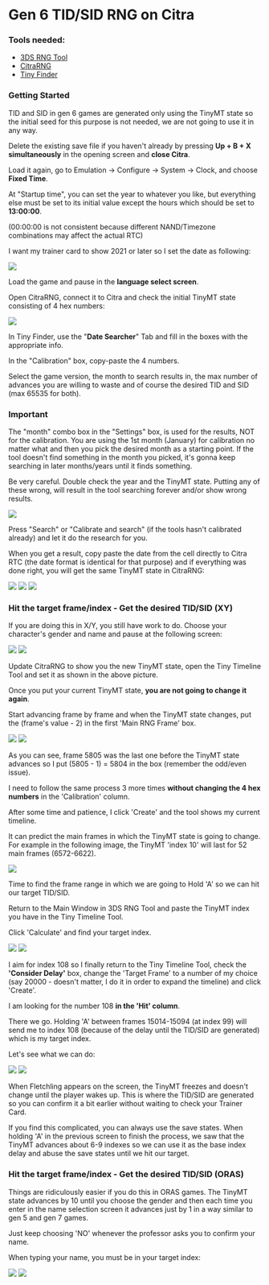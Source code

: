 # Gen 6 TID/SID RNG on Citra

### Tools needed: 

* [3DS RNG Tool](https://github.com/wwwwwwzx/3DSRNGTool/releases/tag/1.0.5)
* [CitraRNG](https://github.com/Admiral-Fish/CitraRNG/releases)
* [Tiny Finder](https://ci.appveyor.com/project/Bambo-Rambo/tinyfinder/build/artifacts)


### Getting Started

TID and SID in gen 6 games are generated only using the TinyMT state so the initial seed for this purpose is not needed, we are not going to use it in any way.

Delete the existing save file if you haven't already by pressing **Up + B + X simultaneously** in the opening screen and **close Citra**. 

Load it again, go to Emulation -> Configure -> System -> Clock, and choose **Fixed Time**. 

At "Startup time", you can set the year to whatever you like, but everything else must be set to its initial value except the hours which should be set to **13:00:00**. 

(00:00:00 is not consistent because different NAND/Timezone combinations may affect the actual RTC)

I want my trainer card to show 2021 or later so I set the date as following:

![](https://raw.githubusercontent.com/Bambo-Rambo/RNG-Guides/main/Images/ID/ID1.png)

Load the game and pause in the **language select screen**. 

Open CitraRNG, connect it to Citra and check the initial TinyMT state consisting of 4 hex numbers:

![](https://raw.githubusercontent.com/Bambo-Rambo/RNG-Guides/main/Images/ID/ID2.png)

In Tiny Finder, use the "**Date Searcher**" Tab and fill in the boxes with the appropriate info. 

In the "Calibration" box, copy-paste the 4 numbers.

Select the game version, the month to search results in, the max number of advances you are willing to waste and of course the desired TID and SID (max 65535 for both).

### **Important**

The "month" combo box in the "Settings" box, is used for the results, NOT for the calibration. You are using the 1st month (January) for calibration no matter what and then you pick the desired month as a starting point. If the tool doesn't find something in the month you picked, it's gonna keep searching in later months/years until it finds something. 

Be very careful. Double check the year and the TinyMT state. Putting any of these wrong, will result in the tool searching forever and/or show wrong results.

![](https://raw.githubusercontent.com/Bambo-Rambo/RNG-Guides/main/Images/ID/ID3.png)

Press "Search" or "Calibrate and search" (if the tools hasn't calibrated already) and let it do the research for you. 

When you get a result, copy paste the date from the cell directly to Citra RTC (the date format is identical for that purpose) 
and if everything was done right, you will get the same TinyMT state in CitraRNG:

![](https://raw.githubusercontent.com/Bambo-Rambo/RNG-Guides/main/Images/ID/ID4.png)
![](https://raw.githubusercontent.com/Bambo-Rambo/RNG-Guides/main/Images/ID/ID6.png)
![](https://raw.githubusercontent.com/Bambo-Rambo/RNG-Guides/main/Images/ID/ID5.png)

### Hit the target frame/index - Get the desired TID/SID (XY)

If you are doing this in X/Y, you still have work to do. Choose your character's gender and name and pause at the following screen:

![](https://raw.githubusercontent.com/Bambo-Rambo/RNG-Guides/main/Images/ID/ID7.png)
![](https://raw.githubusercontent.com/Bambo-Rambo/RNG-Guides/main/Images/ID/ID8.png)

Update CitraRNG to show you the new TinyMT state, open the Tiny Timeline Tool and set it as shown in the above picture. 

Once you put your current TinyMT state, **you are not going to change it again**. 

Start advancing frame by frame and when the TinyMT state changes, put the (frame's value - 2) in the first 'Main RNG Frame' box.

![](https://raw.githubusercontent.com/Bambo-Rambo/RNG-Guides/main/Images/ID/ID9.png)
![](https://raw.githubusercontent.com/Bambo-Rambo/RNG-Guides/main/Images/ID/ID10.png)

As you can see, frame 5805 was the last one before the TinyMT state advances so I put (5805 - 1) = 5804 in the box (remember the odd/even issue).

I need to follow the same process 3 more times **without changing the 4 hex numbers** in the 'Calibration' column. 

After some time and patience, I click 'Create' and the tool shows my current timeline. 

It can predict the main frames in which the TinyMT state is going to change. 
For example in the following image, the TinyMT 'index 10' will last for 52 main frames (6572-6622).

![](https://raw.githubusercontent.com/Bambo-Rambo/RNG-Guides/main/Images/ID/ID11.png)

Time to find the frame range in which we are going to Hold 'A' so we can hit our target TID/SID. 

Return to the Main Window in 3DS RNG Tool and paste the TinyMT index you have in the Tiny Timeline Tool. 

Click 'Calculate' and find your target index.

![](https://raw.githubusercontent.com/Bambo-Rambo/RNG-Guides/main/Images/ID/ID12.png)
![](https://raw.githubusercontent.com/Bambo-Rambo/RNG-Guides/main/Images/ID/ID13.png)

I aim for index 108 so I finally return to the Tiny Timeline Tool, check the **'Consider Delay'** box, change the 'Target Frame' to a number of my choice (say 20000 - doesn't matter, I do it in order to expand the timeline) and click 'Create'. 

I am looking for the number 108 **in the 'Hit' column**. 

There we go. Holding 'A' between frames 15014-15094 (at index 99) will send me to index 108 (because of the delay until the TID/SID are generated) which is my target index.

Let's see what we can do:

![](https://raw.githubusercontent.com/Bambo-Rambo/RNG-Guides/main/Images/ID/ID14.png)
![](https://raw.githubusercontent.com/Bambo-Rambo/RNG-Guides/main/Images/ID/ID15.png)

When Fletchling appears on the screen, the TinyMT freezes and doesn't change until the player wakes up. This is where the TID/SID are generated so you can confirm it a bit earlier without waiting to check your Trainer Card.

If you find this complicated, you can always use the save states. 
When holding 'A' in the previous screen to finish the process, we saw that the TinyMT advances about 6-9 indexes so we can use it as the base index delay and abuse the save states until we hit our target.

### Hit the target frame/index - Get the desired TID/SID (ORAS)

Things are ridiculously easier if you do this in ORAS games. The TinyMT state advances by 10 until you choose the gender and then each time you enter in the name selection screen it advances just by 1 in a way similar to gen 5 and gen 7 games. 

Just keep choosing 'NO' whenever the professor asks you to confirm your name. 

When typing your name, you must be in your target index:

![](https://raw.githubusercontent.com/Bambo-Rambo/RNG-Guides/main/Images/ID/ID16.png)
![](https://raw.githubusercontent.com/Bambo-Rambo/RNG-Guides/main/Images/ID/ID17.png)
